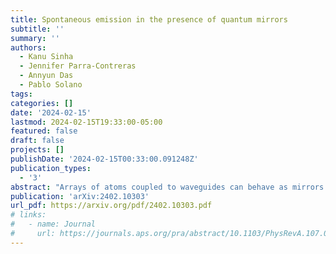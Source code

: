 ```yaml
---
title: Spontaneous emission in the presence of quantum mirrors
subtitle: ''
summary: ''
authors:
  - Kanu Sinha
  - Jennifer Parra-Contreras
  - Annyun Das
  - Pablo Solano
tags:
categories: []
date: '2024-02-15'
lastmod: 2024-02-15T19:33:00-05:00
featured: false
draft: false
projects: []
publishDate: '2024-02-15T00:33:00.091248Z'
publication_types:
  - '3'
abstract: "Arrays of atoms coupled to waveguides can behave as mirrors. We consider an array of $\\Lambda$-type three-level atoms wherein preparing the atoms in one ground state or another leads to reflection or transmission of the guided electromagnetic field; a superposition of the two ground states thus corresponds to a coherent superposition of mirror-like and transparent boundary conditions. We analyze the spontaneous emission of an excited two-level atom in the presence of such a *quantum mirror*, and inside a cavity formed by quantum mirrors, demonstrating that the resulting dynamics of the excited atom can exhibit exotic features, e.g., a superposition of Rabi cycle and exponential decay. Our results pave the way for exploring quantum electrodynamics (QED) phenomena in a paradigm wherein boundary conditions can exhibit quantum superpositions and correlations."
publication: 'arXiv:2402.10303'
url_pdf: https://arxiv.org/pdf/2402.10303.pdf
# links:
#   - name: Journal
#     url: https://journals.aps.org/pra/abstract/10.1103/PhysRevA.107.012209
---
```

